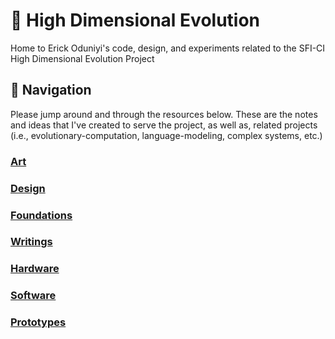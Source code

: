 # 🧬 High Dimensional Evolution
Home to Erick Oduniyi's code, design, and experiments related to the SFI-CI High Dimensional Evolution Project

## 🧭 Navigation
Please jump around and through the resources below. These are the notes and ideas that I've created to serve the project, as well as, related projects (i.e., evolutionary-computation, language-modeling, complex systems, etc.)

### [Art](Art/Art.md)
### [Design](README.md)
### [Foundations](Foundations/Foundations.md)
### [Writings](Writings/Writing.md)
### [Hardware](Hardware/Hardware.md)
### [Software](Software/Software.md)
### [Prototypes](Prototypes.md)



